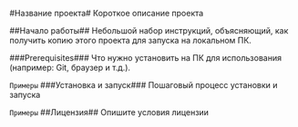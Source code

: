 #Название проекта#
Короткое описание проекта

##Начало работы##
Небольшой набор инструкций, объясняющий, как получить копию этого проекта для запуска на локальном ПК.

###Prerequisites###
Что нужно установить на ПК для использования (например: Git, браузер и т.д.).

```Примеры```
###Установка и запуск###
Пошаговый процесс установки и запуска

```Примеры```
##Лицензия##
Опишите условия лицензии